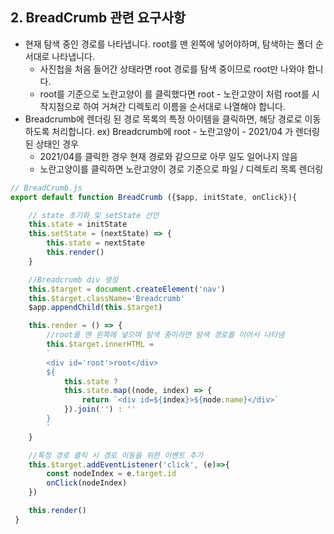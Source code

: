 ## 2. BreadCrumb 관련 요구사항
* 현재 탐색 중인 경로를 나타냅니다. root를 맨 왼쪽에 넣어야하며, 탐색하는 폴더 순서대로 나타냅니다.
    * 사진첩을 처음 들어간 상태라면 root 경로를 탐색 중이므로 root만 나와야 합니다.
    * root를 기준으로 노란고양이 를 클릭했다면 root - 노란고양이 처럼 root를 시작지점으로 하여 거쳐간 디렉토리 이름을 순서대로 나열해야 합니다.
* Breadcrumb에 렌더링 된 경로 목록의 특정 아이템을 클릭하면, 해당 경로로 이동하도록 처리합니다. ex) Breadcrumb에 root - 노란고양이 - 2021/04 가 렌더링 된 상태인 경우
    * 2021/04를 클릭한 경우 현재 경로와 같으므로 아무 일도 일어나지 않음
    * 노란고양이를 클릭하면 노란고양이 경로 기준으로 파일 / 디렉토리 목록 렌더링

```javascript
// BreadCrumb.js
export default function BreadCrumb ({$app, initState, onClick}){

    // state 초기화 및 setState 선언
    this.state = initState
    this.setState = (nextState) => {
        this.state = nextState
        this.render()
    }

    //Breadcrumb div 생성
    this.$target = document.createElement('nav')
    this.$target.className='Breadcrumb'
    $app.appendChild(this.$target)

    this.render = () => {
        //root를 맨 왼쪽에 넣으며 탐색 중이라면 탐색 경로를 이어서 나타냄
        this.$target.innerHTML =
        `
        <div id='root'>root</div>
        ${
            this.state ? 
            this.state.map((node, index) => {
                return `<div id=${index}>${node.name}</div>`
            }).join('') : ''
        }
        `
    }

    //특정 경로 클릭 시 경로 이동을 위한 이벤트 추가
    this.$target.addEventListener('click', (e)=>{
        const nodeIndex = e.target.id
        onClick(nodeIndex)
    })

    this.render()
 }
